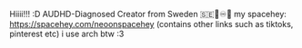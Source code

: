 Hiiii!!! :D
AUDHD-Diagnosed Creator from Sweden 🇸🇪🌈♾️🦋
my spacehey: https://spacehey.com/neoonspacehey (contains other links such as tiktoks, pinterest etc)
i use arch btw :3 
